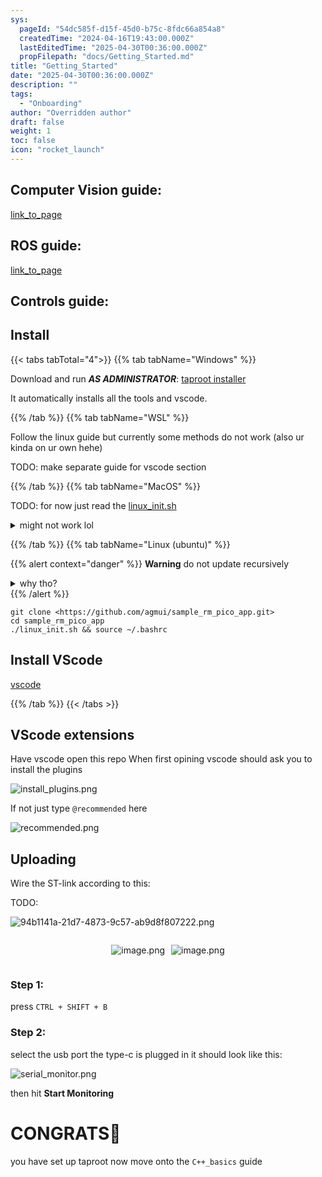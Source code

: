 ```yaml
---
sys:
  pageId: "54dc585f-d15f-45d0-b75c-8fdc66a854a8"
  createdTime: "2024-04-16T19:43:00.000Z"
  lastEditedTime: "2025-04-30T00:36:00.000Z"
  propFilepath: "docs/Getting_Started.md"
title: "Getting_Started"
date: "2025-04-30T00:36:00.000Z"
description: ""
tags:
  - "Onboarding"
author: "Overridden author"
draft: false
weight: 1
toc: false
icon: "rocket_launch"
---
```


## Computer Vision guide:

[link_to_page](86d45bc0-388b-4d26-8848-44f255f73d0e)

## ROS guide:

[link_to_page](3c76c1de-ec8f-46d6-8b0a-294005edc2d5)

## Controls guide:

## Install

{{< tabs tabTotal="4">}}
{{% tab tabName="Windows" %}}

Download and run _**AS ADMINISTRATOR**_: [taproot installer](https://github.com/Thornbots/TeachingFreshies/releases/tag/1.0)

It automatically installs all the tools and vscode.

{{% /tab %}}
{{% tab tabName="WSL" %}}

Follow the linux guide but currently some methods do not work (also ur kinda on ur own hehe)

TODO: make separate guide for vscode section

{{% /tab %}}
{{% tab tabName="MacOS" %}}

TODO: for now just read the [linux_init.sh](https://github.com/agmui/sample_rm_pico_app/blob/main/linux_init.sh)

<details>
<summary>might not work lol</summary>

`brew install libusb pkg-config`

Next install: [vscode](https://code.visualstudio.com/Download)

</details>

{{% /tab %}}
{{% tab tabName="Linux (ubuntu)" %}}

{{% alert context="danger" %}}
**Warning** do not update recursively
<details>
<summary>why tho?</summary>
There are some submodules that may go on for a while (like tinyusb) and I highly
recommend you don't need to get them.
If you want to see what submodules I update just look in `linux_init.sh`
</details>
{{% /alert %}}

```shell
git clone <https://github.com/agmui/sample_rm_pico_app.git>
cd sample_rm_pico_app
./linux_init.sh && source ~/.bashrc
```

## Install VScode

[vscode](https://code.visualstudio.com/Download)

{{% /tab %}}
{{< /tabs >}}

## VScode extensions

Have vscode open this repo
When first opining vscode should ask you to install the plugins

![install_plugins.png](https://prod-files-secure.s3.us-west-2.amazonaws.com/d518164a-d88e-44d1-a4ee-3adb3bd8bce0/89bd30f0-1825-4e77-867b-0a41ce370880/install_plugins.png?X-Amz-Algorithm=AWS4-HMAC-SHA256&X-Amz-Content-Sha256=UNSIGNED-PAYLOAD&X-Amz-Credential=ASIAZI2LB466SFQKZCDN%2F20250804%2Fus-west-2%2Fs3%2Faws4_request&X-Amz-Date=20250804T071939Z&X-Amz-Expires=3600&X-Amz-Security-Token=IQoJb3JpZ2luX2VjEAcaCXVzLXdlc3QtMiJHMEUCIQDH0KVCyWzYBpkY6iK1HnpjEG9883fkBId4cv%2BnQ4uuIQIgfxXOipjhwkfhDaiXsiEKSCW%2BtY9GGX%2BeemoXdXc8T%2Foq%2FwMIQBAAGgw2Mzc0MjMxODM4MDUiDCyJG4cP%2Fq5E0%2FbKWircAyEVpoSQDaYeyoGQOU9gYjdjfxkmsDKp8PbT0ACSMLvSmkhd%2FIWcKN0rR1yrSCnciKR2VnFRHiF1SPHYDf3h7dKU%2BBcaHK6SjWXZnb4ZjMlVsGOBgmsLsfyHlSOvcY80nQBJ885BqhQs7Nj46KpBKYy9ve8GLhrQWAG0LO0MADGgRC8gX0GqrCpttCA7ajyODvYgo7pZxkE9WeYMGW4%2BTM00knwaYykUZsvciqNLGw7wmGkpAP5fCUTIdFBFuE9kL%2BGJmfGtgCF982sCH8AahGGyxcUVwL6YOwzeyTW98OtIUsHL27eRw3dKyv81RqLNmEg6y8N2Zjoc0i0rR4RELzEW0dYdGz1Ns4ZeIJDMHOl3zpzIcB%2BqOjKeOLdzYb8wX3Of7pT1zzG1dDvrcPJp%2FUoqIzAyhg%2BV3rDmTMW%2BMxfyzEmn3SDRC15btMO%2FOWG1O83tpyxOOKIaVj36Qhe%2FvQo3I7vdT6E3RZd30l%2FmGS9qQfRTzxwuZB%2FUaEKOuf3ua4Nd9wsM87OU8Lf7hMT8df3AephwiRRJzR8CRb8GpmfXICsZECwpZ7h9%2FerrNVumZyc4Vd3HhhRvqPUHB0c9quCfMpl9yAJ8ixUpCBUxiUNudyQBosYVX%2BbHjxYMMP23wcQGOqUBGXgtSpPcDlmtI6zxeLcLofVk56n7KTCx31Vl1IY67ft79Xq9v8t6wzg86DcHdXicPTycZ5cpR1xsZwFYawzZhVaDbK%2BU6bllPRYQJocpVbtHyu%2BpUHV6NlK3QiNOYXZRhQlt8zx39eV60u6CMH4uuzn58X4UFcj7fYNFmECvqaInkasJNfIL%2FNgZx4qPWNO7VnWbfztPchO1AhhVx5Kws7UQWiAU&X-Amz-Signature=0b5d98deb6841b11f1badb719fc10e083fea338c29e3f8222d42d394b4c1382a&X-Amz-SignedHeaders=host&x-amz-checksum-mode=ENABLED&x-id=GetObject)

If not just type `@recommended` here  

![recommended.png](https://prod-files-secure.s3.us-west-2.amazonaws.com/d518164a-d88e-44d1-a4ee-3adb3bd8bce0/61e661e9-5d85-4dfc-be0d-8d2097a5e793/recommended.png?X-Amz-Algorithm=AWS4-HMAC-SHA256&X-Amz-Content-Sha256=UNSIGNED-PAYLOAD&X-Amz-Credential=ASIAZI2LB466SFQKZCDN%2F20250804%2Fus-west-2%2Fs3%2Faws4_request&X-Amz-Date=20250804T071939Z&X-Amz-Expires=3600&X-Amz-Security-Token=IQoJb3JpZ2luX2VjEAcaCXVzLXdlc3QtMiJHMEUCIQDH0KVCyWzYBpkY6iK1HnpjEG9883fkBId4cv%2BnQ4uuIQIgfxXOipjhwkfhDaiXsiEKSCW%2BtY9GGX%2BeemoXdXc8T%2Foq%2FwMIQBAAGgw2Mzc0MjMxODM4MDUiDCyJG4cP%2Fq5E0%2FbKWircAyEVpoSQDaYeyoGQOU9gYjdjfxkmsDKp8PbT0ACSMLvSmkhd%2FIWcKN0rR1yrSCnciKR2VnFRHiF1SPHYDf3h7dKU%2BBcaHK6SjWXZnb4ZjMlVsGOBgmsLsfyHlSOvcY80nQBJ885BqhQs7Nj46KpBKYy9ve8GLhrQWAG0LO0MADGgRC8gX0GqrCpttCA7ajyODvYgo7pZxkE9WeYMGW4%2BTM00knwaYykUZsvciqNLGw7wmGkpAP5fCUTIdFBFuE9kL%2BGJmfGtgCF982sCH8AahGGyxcUVwL6YOwzeyTW98OtIUsHL27eRw3dKyv81RqLNmEg6y8N2Zjoc0i0rR4RELzEW0dYdGz1Ns4ZeIJDMHOl3zpzIcB%2BqOjKeOLdzYb8wX3Of7pT1zzG1dDvrcPJp%2FUoqIzAyhg%2BV3rDmTMW%2BMxfyzEmn3SDRC15btMO%2FOWG1O83tpyxOOKIaVj36Qhe%2FvQo3I7vdT6E3RZd30l%2FmGS9qQfRTzxwuZB%2FUaEKOuf3ua4Nd9wsM87OU8Lf7hMT8df3AephwiRRJzR8CRb8GpmfXICsZECwpZ7h9%2FerrNVumZyc4Vd3HhhRvqPUHB0c9quCfMpl9yAJ8ixUpCBUxiUNudyQBosYVX%2BbHjxYMMP23wcQGOqUBGXgtSpPcDlmtI6zxeLcLofVk56n7KTCx31Vl1IY67ft79Xq9v8t6wzg86DcHdXicPTycZ5cpR1xsZwFYawzZhVaDbK%2BU6bllPRYQJocpVbtHyu%2BpUHV6NlK3QiNOYXZRhQlt8zx39eV60u6CMH4uuzn58X4UFcj7fYNFmECvqaInkasJNfIL%2FNgZx4qPWNO7VnWbfztPchO1AhhVx5Kws7UQWiAU&X-Amz-Signature=9dfb828fae661f3cc11f126b52d4bb3aea6df6beb2d214ed75806fce0cfb8d31&X-Amz-SignedHeaders=host&x-amz-checksum-mode=ENABLED&x-id=GetObject)

## Uploading

Wire the ST-link according to this:

TODO:

![94b1141a-21d7-4873-9c57-ab9d8f807222.png](https://prod-files-secure.s3.us-west-2.amazonaws.com/d518164a-d88e-44d1-a4ee-3adb3bd8bce0/e5fad17d-ab82-4300-9f4c-505ab4b1202c/94b1141a-21d7-4873-9c57-ab9d8f807222.png?X-Amz-Algorithm=AWS4-HMAC-SHA256&X-Amz-Content-Sha256=UNSIGNED-PAYLOAD&X-Amz-Credential=ASIAZI2LB466SFQKZCDN%2F20250804%2Fus-west-2%2Fs3%2Faws4_request&X-Amz-Date=20250804T071939Z&X-Amz-Expires=3600&X-Amz-Security-Token=IQoJb3JpZ2luX2VjEAcaCXVzLXdlc3QtMiJHMEUCIQDH0KVCyWzYBpkY6iK1HnpjEG9883fkBId4cv%2BnQ4uuIQIgfxXOipjhwkfhDaiXsiEKSCW%2BtY9GGX%2BeemoXdXc8T%2Foq%2FwMIQBAAGgw2Mzc0MjMxODM4MDUiDCyJG4cP%2Fq5E0%2FbKWircAyEVpoSQDaYeyoGQOU9gYjdjfxkmsDKp8PbT0ACSMLvSmkhd%2FIWcKN0rR1yrSCnciKR2VnFRHiF1SPHYDf3h7dKU%2BBcaHK6SjWXZnb4ZjMlVsGOBgmsLsfyHlSOvcY80nQBJ885BqhQs7Nj46KpBKYy9ve8GLhrQWAG0LO0MADGgRC8gX0GqrCpttCA7ajyODvYgo7pZxkE9WeYMGW4%2BTM00knwaYykUZsvciqNLGw7wmGkpAP5fCUTIdFBFuE9kL%2BGJmfGtgCF982sCH8AahGGyxcUVwL6YOwzeyTW98OtIUsHL27eRw3dKyv81RqLNmEg6y8N2Zjoc0i0rR4RELzEW0dYdGz1Ns4ZeIJDMHOl3zpzIcB%2BqOjKeOLdzYb8wX3Of7pT1zzG1dDvrcPJp%2FUoqIzAyhg%2BV3rDmTMW%2BMxfyzEmn3SDRC15btMO%2FOWG1O83tpyxOOKIaVj36Qhe%2FvQo3I7vdT6E3RZd30l%2FmGS9qQfRTzxwuZB%2FUaEKOuf3ua4Nd9wsM87OU8Lf7hMT8df3AephwiRRJzR8CRb8GpmfXICsZECwpZ7h9%2FerrNVumZyc4Vd3HhhRvqPUHB0c9quCfMpl9yAJ8ixUpCBUxiUNudyQBosYVX%2BbHjxYMMP23wcQGOqUBGXgtSpPcDlmtI6zxeLcLofVk56n7KTCx31Vl1IY67ft79Xq9v8t6wzg86DcHdXicPTycZ5cpR1xsZwFYawzZhVaDbK%2BU6bllPRYQJocpVbtHyu%2BpUHV6NlK3QiNOYXZRhQlt8zx39eV60u6CMH4uuzn58X4UFcj7fYNFmECvqaInkasJNfIL%2FNgZx4qPWNO7VnWbfztPchO1AhhVx5Kws7UQWiAU&X-Amz-Signature=706a7f27b4227406c98f9cd6e7998cd3818ea4c91d265e7003ba051bc18368da&X-Amz-SignedHeaders=host&x-amz-checksum-mode=ENABLED&x-id=GetObject)

<div style="display: flex;flex-direction: row; column-gap:10px; max-width: 630px;justify-content: center;">
<div>

![image.png](https://prod-files-secure.s3.us-west-2.amazonaws.com/d518164a-d88e-44d1-a4ee-3adb3bd8bce0/210ecb78-1116-4d7b-b9b7-2292f66fa2c2/image.png?X-Amz-Algorithm=AWS4-HMAC-SHA256&X-Amz-Content-Sha256=UNSIGNED-PAYLOAD&X-Amz-Credential=ASIAZI2LB4663PMW3TQH%2F20250804%2Fus-west-2%2Fs3%2Faws4_request&X-Amz-Date=20250804T071940Z&X-Amz-Expires=3600&X-Amz-Security-Token=IQoJb3JpZ2luX2VjEAcaCXVzLXdlc3QtMiJGMEQCICVef6W%2BXotNcMvyCfQvmn0FHUV1V0J45IWbBCYjnhBYAiAcmuw2aRhuuMKtSAiNpig8pFz1nSodGINfwTTnsEFlACr%2FAwhAEAAaDDYzNzQyMzE4MzgwNSIMQLumB7ISOfFsfLmNKtwD4L9hod1ONDcFjv9PcfNiuPVIckacgYe73ps%2BzmP6i5Uxb3t5pC87ZyktDwtid%2Fg%2Fic693aegyzsAu%2Fz0XPGf47T3R4XbWUpFipx2Z04I65vR7yXmA%2B0wcpM%2BuRRLFN%2Fyp5l%2BgL7QdVdFvu80Lfmsk%2Fj5lX32TW4FiwDlmGpFPpJN%2B1hszV8Lp0CVewhAo0ggZ0eyv8GfFh%2FZbTEpGTsfH994xdFsPgfD8jXi8UH4W6oNdktJC3mA6gEPokkHmUaD165gUCQDU3GsOHnZZcpTNscrdg3e9%2BCxTYd6zQDSaiG%2Fzng4PMaIlPlIpGPAmAe5OUOwL2oqEfLN%2BU%2BiFlVgdaQ5u4BAidSD8Rcas0k0N3WHqOcXgZa6GnnBhCbLi5WO0mIfavW0%2BS7VXaI6z7dIM1qywhvUrfMJNiajb46WqIYfRd3Yo6WyQ7UTaPsnKoYnZA3B%2BCm9uRE8hIiuvK8f5XTFWsEn3LYfdxnA4x%2B3n5X7gEV0XmOclTJ2pRybwzSoDda6Rwlc7p3vpFeZsf4YF3eOhyfCtF18BN7sL4DLmZipeTRciPVnJ3PKGih6hng6PXOdGf0w2p9mEK7TUYP7xTCImtI51qNqNpz%2FX5f%2FdLveMj8do8QrJ6Be2jAwvLfBxAY6pgGEQ8aHAScnsErGTrM7UeI4zbPRY3jUHBFsc1f677ueBXG%2BzPb8hyKGyCyes0n3aeKha%2FTgPGOBMbAhtp2fQ4TQhtQEzlGuqWrRCeMfpcAYhVPPJC7ri7KfuXO6%2B8ifIMbDuBzgVUIy1%2BoU5WWKy3nBZxqhQz5grkjHmiFJpqyZCYDD2x71LywSFpjxdQj7GbY39UtFTwqpqEn7A4s5NKlxbCCDie4R&X-Amz-Signature=ebd66a473e5288792edf317321a69cc1970adb5a3a55febac0b17912ae34b745&X-Amz-SignedHeaders=host&x-amz-checksum-mode=ENABLED&x-id=GetObject)

</div>
<div>

![image.png](https://prod-files-secure.s3.us-west-2.amazonaws.com/d518164a-d88e-44d1-a4ee-3adb3bd8bce0/33a0fd0f-8ca6-4a86-8e09-26e95ded1fff/image.png?X-Amz-Algorithm=AWS4-HMAC-SHA256&X-Amz-Content-Sha256=UNSIGNED-PAYLOAD&X-Amz-Credential=ASIAZI2LB466ZCKMVDIM%2F20250804%2Fus-west-2%2Fs3%2Faws4_request&X-Amz-Date=20250804T071941Z&X-Amz-Expires=3600&X-Amz-Security-Token=IQoJb3JpZ2luX2VjEAcaCXVzLXdlc3QtMiJIMEYCIQCLMV1IQ%2F9XgHLupVy%2F8wEwH7gHTL2cgkNPv2uAANH0rAIhAM9HF5EXqRQbtGOpjuq6Tc%2FBVqj2kalX%2B1vzR2FEh5IrKv8DCEAQABoMNjM3NDIzMTgzODA1IgzBkgoygzv9%2FQ7DRMAq3AP18EMVDnLVuHJYKSlSOTpVdqnHhwdbnWJSMo4LzQez5HS57o0D2M76Vazgfm86iq%2BG3L1Jf2%2FkX9icPR7obGkWQHARhgDJzhLnyJ1L8bx3nW0G9JiyTo9VOENKzCGyXVcx2tgvrUcf8xWUvP0pz6SQg%2BdkEgqGXsnOJpfdd%2Bz%2BCf2vZoc5fjRNXC9D%2FE8BRJoR%2BHgWshmBgmDlH%2FBhzz5LZ9wQ824fzOMKHECG6opUAm0BgHmC8mFOg1TBJRt3SzTF%2BeUuvimwa84n%2BGgVFGpaO6tQ%2FDHS4UHEgiiGxaSsuFn3c%2BXJg4vkCPirKMDE%2B9UVvd0BXmaNsi1ZfhUKa3Kv5P%2FG7Z%2F%2FVQR8zgvvrvEY%2Bv3Yi8wAgJtUAXpfdUyWFZg%2BucTjWT181y%2FbMhgX9objKjL2yOrJGv9mDxDFxawIh9F9C7Jml28g9FjuKahBrjjR7CgTTmJ%2FbpLLaWzZkyWAQD%2FOLaup6At6Mdw%2F6%2BRRWWtbb4cKUQfQSc3q7p2%2F3JWzQsBL6h8JEpxHFlRNVey4TzzQHOXJVLTh2l%2B%2FGA9c2kDUJS%2BlEmgixdYwOgfinm5Y0szg%2FzR07a3eTJC5o7ipxPjIkPMcli1G9DdZJjFulzKKUvvCWu1C1I%2B0ijDvuMHEBjqkAbnyHe1kVJ8HjD2DjlPVL506rbT2u1ITnUvE5nKfnXrcNspvGwoHF%2F7NGnm4hIHNGxNSiMONB5YX%2BCQ897qIX7h7r7xMV5qtEEkHhAoJC4rC4aXXTt%2FRtg3WsgVMZQ8sk7bY5kEjvrXfKQrvPT6eMVgcxGLmpJHVhVQrvF3Ra0yHQ5HpBC1JF1erDdYawG0niy1oujvUlWAiyCkluZxanYUgsLEm&X-Amz-Signature=2453719b5aebed16cc45caaa62d90576110bb37ecd09b441aeabf683b5e85971&X-Amz-SignedHeaders=host&x-amz-checksum-mode=ENABLED&x-id=GetObject)

</div>
</div>

### Step 1:

press `CTRL + SHIFT + B`

### Step 2:

select the usb port the type-c is plugged in it should look like this:

![serial_monitor.png](https://prod-files-secure.s3.us-west-2.amazonaws.com/d518164a-d88e-44d1-a4ee-3adb3bd8bce0/f03f4774-05d4-4393-b6a0-d5efb6d315ab/serial_monitor.png?X-Amz-Algorithm=AWS4-HMAC-SHA256&X-Amz-Content-Sha256=UNSIGNED-PAYLOAD&X-Amz-Credential=ASIAZI2LB466SFQKZCDN%2F20250804%2Fus-west-2%2Fs3%2Faws4_request&X-Amz-Date=20250804T071939Z&X-Amz-Expires=3600&X-Amz-Security-Token=IQoJb3JpZ2luX2VjEAcaCXVzLXdlc3QtMiJHMEUCIQDH0KVCyWzYBpkY6iK1HnpjEG9883fkBId4cv%2BnQ4uuIQIgfxXOipjhwkfhDaiXsiEKSCW%2BtY9GGX%2BeemoXdXc8T%2Foq%2FwMIQBAAGgw2Mzc0MjMxODM4MDUiDCyJG4cP%2Fq5E0%2FbKWircAyEVpoSQDaYeyoGQOU9gYjdjfxkmsDKp8PbT0ACSMLvSmkhd%2FIWcKN0rR1yrSCnciKR2VnFRHiF1SPHYDf3h7dKU%2BBcaHK6SjWXZnb4ZjMlVsGOBgmsLsfyHlSOvcY80nQBJ885BqhQs7Nj46KpBKYy9ve8GLhrQWAG0LO0MADGgRC8gX0GqrCpttCA7ajyODvYgo7pZxkE9WeYMGW4%2BTM00knwaYykUZsvciqNLGw7wmGkpAP5fCUTIdFBFuE9kL%2BGJmfGtgCF982sCH8AahGGyxcUVwL6YOwzeyTW98OtIUsHL27eRw3dKyv81RqLNmEg6y8N2Zjoc0i0rR4RELzEW0dYdGz1Ns4ZeIJDMHOl3zpzIcB%2BqOjKeOLdzYb8wX3Of7pT1zzG1dDvrcPJp%2FUoqIzAyhg%2BV3rDmTMW%2BMxfyzEmn3SDRC15btMO%2FOWG1O83tpyxOOKIaVj36Qhe%2FvQo3I7vdT6E3RZd30l%2FmGS9qQfRTzxwuZB%2FUaEKOuf3ua4Nd9wsM87OU8Lf7hMT8df3AephwiRRJzR8CRb8GpmfXICsZECwpZ7h9%2FerrNVumZyc4Vd3HhhRvqPUHB0c9quCfMpl9yAJ8ixUpCBUxiUNudyQBosYVX%2BbHjxYMMP23wcQGOqUBGXgtSpPcDlmtI6zxeLcLofVk56n7KTCx31Vl1IY67ft79Xq9v8t6wzg86DcHdXicPTycZ5cpR1xsZwFYawzZhVaDbK%2BU6bllPRYQJocpVbtHyu%2BpUHV6NlK3QiNOYXZRhQlt8zx39eV60u6CMH4uuzn58X4UFcj7fYNFmECvqaInkasJNfIL%2FNgZx4qPWNO7VnWbfztPchO1AhhVx5Kws7UQWiAU&X-Amz-Signature=e49fce7af4ea18937bed5e6013617b1a566b766d07729c01d4e48eaf0c417470&X-Amz-SignedHeaders=host&x-amz-checksum-mode=ENABLED&x-id=GetObject)

then hit **Start Monitoring**

# CONGRATS🎉

you have set up taproot now move onto the `C++_basics` guide
